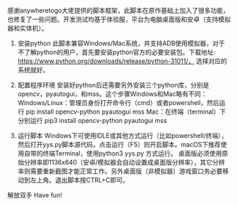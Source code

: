 感谢anywheretogo大佬提供的脚本框架，此脚本在原作基础上加入了很多功能，也修复了一些问题。开发测试均基于体验服，平台为电脑桌面版和安卓（支持模拟器和实体机）。

1. 安装python
此脚本兼容Windows/Mac系统，并支持ADB使用模拟器，对于不了解python的用户，首先要安装python官方的必要安装包。下载地址: https://www.python.org/downloads/release/python-31011/， 选择对应的系统就好。

2. 配置程序环境
安装好python后还需要另外安装三个python库，分别是opencv，pyautogui，和mss。这个步骤Windows和Mac略有不同：
Windows/Linux：管理员身份打开命令行（cmd）或者powershell，然后运行 pip install opencv-python pyautogui mss
Mac：在终端（terminal）下分别运行 pip3 install opencv-python pyautogui mss

3. 运行脚本
Windows下可使用IDLE或其他方式运行（比如powershell/终端），然后打开yys.py脚本源代码，点击运行（F5）则开启脚本。macOS下推荐使用自带的终端Terminal，使用python3 yys.py 方式运行。
桌面版必须使用原始分辨率即1136x640（安卓/模拟器会自动设置成桌面版分辨率），其它分辨率则需要重新截图才能正常工作。另外桌面版（非模拟器）游戏窗口务必要移动到左上角。退出脚本按CTRL+C即可。

解放双手 Have fun!
